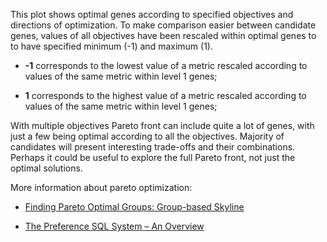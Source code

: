 This plot shows optimal genes according to specified objectives and directions of
optimization. To make comparison easier between candidate genes, values of all 
objectives have been rescaled within optimal genes to to have specified minimum (-1) 
and maximum (1). 


- **-1** corresponds to the lowest value of a metric rescaled according to values of the same metric within level 1 genes; 

- **1**  corresponds to the highest value of a metric rescaled according to values of the same metric within level 1 genes; 

With multiple objectives Pareto front can include quite a lot of genes, with just 
a few being optimal according to all the objectives. Majority of candidates will 
present interesting trade-offs and their combinations. Perhaps it could be 
useful to explore the full Pareto front, not just the optimal solutions.

More information about pareto optimization:

- [Finding Pareto Optimal Groups: Group-based Skyline](https://www.cs.sfu.ca/~jpei/publications/Pareto%20Optimal%20Groups%20VLDB16.pdf)

- [The Preference SQL System – An Overview](http://sites.computer.org/debull/A11june/p11.pdf)
